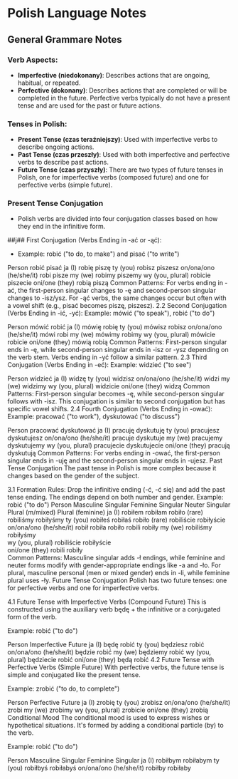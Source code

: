 # Polish Language Notes

## General Grammare Notes

### Verb Aspects:
* **Imperfective (niedokonany)**: Describes actions that are ongoing, habitual, or repeated.
* **Perfective (dokonany)**: Describes actions that are completed or will be completed in the future. Perfective verbs typically do not have a present tense and are used for the past or future actions.
### Tenses in Polish:
* **Present Tense (czas teraźniejszy)**: Used with imperfective verbs to describe ongoing actions.
* **Past Tense (czas przeszły)**: Used with both imperfective and perfective verbs to describe past actions.
* **Future Tense (czas przyszły)**: There are two types of future tenses in Polish, one for imperfective verbs (composed future) and one for perfective verbs (simple future).
### Present Tense Conjugation
* Polish verbs are divided into four conjugation classes based on how they end in the infinitive form.

##j## First Conjugation (Verbs Ending in -ać or -ąć):
* Example: robić ("to do, to make") and pisać ("to write")

Person	robić	pisać
ja (I)	robię	piszę
ty (you)	robisz	piszesz
on/ona/ono (he/she/it)	robi	pisze
my (we)	robimy	piszemy
wy (you, plural)	robicie	piszecie
oni/one (they)	robią	piszą
Common Patterns:
For verbs ending in -ać, the first-person singular changes to -ę and second-person singular changes to -isz/ysz.
For -ąć verbs, the same changes occur but often with a vowel shift (e.g., pisać becomes piszę, piszesz).
2.2 Second Conjugation (Verbs Ending in -ić, -yć):
Example: mówić ("to speak"), robić ("to do")

Person	mówić	robić
ja (I)	mówię	robię
ty (you)	mówisz	robisz
on/ona/ono (he/she/it)	mówi	robi
my (we)	mówimy	robimy
wy (you, plural)	mówicie	robicie
oni/one (they)	mówią	robią
Common Patterns:
First-person singular ends in -ę, while second-person singular ends in -isz or -ysz depending on the verb stem.
Verbs ending in -yć follow a similar pattern.
2.3 Third Conjugation (Verbs Ending in -eć):
Example: widzieć ("to see")

Person	widzieć
ja (I)	widzę
ty (you)	widzisz
on/ona/ono (he/she/it)	widzi
my (we)	widzimy
wy (you, plural)	widzicie
oni/one (they)	widzą
Common Patterns:
First-person singular becomes -ę, while second-person singular follows with -isz.
This conjugation is similar to second conjugation but has specific vowel shifts.
2.4 Fourth Conjugation (Verbs Ending in -ować):
Example: pracować ("to work"), dyskutować ("to discuss")

Person	pracować	dyskutować
ja (I)	pracuję	dyskutuję
ty (you)	pracujesz	dyskutujesz
on/ona/ono (he/she/it)	pracuje	dyskutuje
my (we)	pracujemy	dyskutujemy
wy (you, plural)	pracujecie	dyskutujecie
oni/one (they)	pracują	dyskutują
Common Patterns:
For verbs ending in -ować, the first-person singular ends in -uję and the second-person singular ends in -ujesz.
Past Tense Conjugation
The past tense in Polish is more complex because it changes based on the gender of the subject.

3.1 Formation Rules:
Drop the infinitive ending (-ć, -ć się) and add the past tense ending.
The endings depend on both number and gender.
Example: robić ("to do")
Person	Masculine Singular	Feminine Singular	Neuter Singular	Plural (m/mixed)	Plural (feminine)
ja (I)	robiłem	robiłam	robiło (rare)	robiliśmy	robiłyśmy
ty (you)	robiłeś	robiłaś	robiło (rare)	robiliście	robiłyście
on/ona/ono (he/she/it)	robił	robiła	robiło	robili	robiły
my (we)	robiliśmy	robiłyśmy			
wy (you, plural)	robiliście	robiłyście			
oni/one (they)	robili	robiły			
Common Patterns:
Masculine singular adds -ł endings, while feminine and neuter forms modify with gender-appropriate endings like -a and -ło.
For plural, masculine personal (men or mixed gender) ends in -li, while feminine plural uses -ły.
Future Tense Conjugation
Polish has two future tenses: one for perfective verbs and one for imperfective verbs.

4.1 Future Tense with Imperfective Verbs (Compound Future)
This is constructed using the auxiliary verb będę + the infinitive or a conjugated form of the verb.

Example: robić ("to do")

Person	Imperfective Future
ja (I)	będę robić
ty (you)	będziesz robić
on/ona/ono (he/she/it)	będzie robić
my (we)	będziemy robić
wy (you, plural)	będziecie robić
oni/one (they)	będą robić
4.2 Future Tense with Perfective Verbs (Simple Future)
With perfective verbs, the future tense is simple and conjugated like the present tense.

Example: zrobić ("to do, to complete")

Person	Perfective Future
ja (I)	zrobię
ty (you)	zrobisz
on/ona/ono (he/she/it)	zrobi
my (we)	zrobimy
wy (you, plural)	zrobicie
oni/one (they)	zrobią
Conditional Mood
The conditional mood is used to express wishes or hypothetical situations. It's formed by adding a conditional particle (by) to the verb.

Example: robić ("to do")

Person	Masculine Singular	Feminine Singular
ja (I)	robiłbym	robiłabym
ty (you)	robiłbyś	robiłabyś
on/ona/ono (he/she/it)	robiłby	robiłaby
